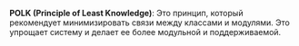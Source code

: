 **POLK (Principle of Least Knowledge)**: Это принцип, который рекомендует минимизировать связи между классами и модулями. Это упрощает систему и делает ее более модульной и поддерживаемой.
